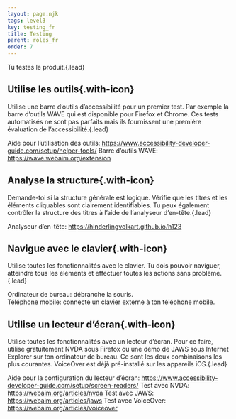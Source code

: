 ```yaml
---
layout: page.njk
tags: level3
key: testing_fr
title: Testing
parent: roles_fr
order: 7
---
```


Tu testes le produit.{.lead}

## <sbb-icon name="circle-tick-medium"></sbb-icon> Utilise les outils{.with-icon}
Utilise une barre d’outils d’accessibilité pour un premier test. Par exemple la barre d’outils WAVE qui est disponible pour Firefox et Chrome. Ces tests automatisés ne sont pas parfaits mais ils fournissent une première évaluation de l’accessibilité.{.lead}

Aide pour l’utilisation des outils: <sbb-link variant="inline" type="button" target="_blank" href="https://www.accessibility-developer-guide.com/setup/helper-tools/">https://www.accessibility-developer-guide.com/setup/helper-tools/</sbb-link>
Barre d’outils WAVE: <sbb-link variant="inline" type="button" target="_blank" href="https://wave.webaim.org/extension">https://wave.webaim.org/extension</sbb-link>

## <sbb-icon name="circle-tick-medium"></sbb-icon> Analyse la structure{.with-icon}
Demande-toi si la structure générale est logique. Vérifie que les titres et les éléments cliquables sont clairement identifiables. Tu peux également contrôler la structure des titres à l’aide de l’analyseur d’en-tête.{.lead}

Analyseur d’en-tête: <sbb-link variant="inline" type="button" target="_blank" href="https://hinderlingvolkart.github.io/h123">https://hinderlingvolkart.github.io/h123</sbb-link>

## <sbb-icon name="circle-tick-medium"></sbb-icon> Navigue avec le clavier{.with-icon}
Utilise toutes les fonctionnalités avec le clavier. Tu dois pouvoir naviguer, atteindre tous les éléments et effectuer toutes les actions sans problème.{.lead}

Ordinateur de bureau: débranche la souris.  
Téléphone mobile: connecte un clavier externe à ton téléphone mobile.  

## <sbb-icon name="circle-tick-medium"></sbb-icon> Utilise un lecteur d’écran{.with-icon}
Utilise toutes les fonctionnalités avec un lecteur d’écran. Pour ce faire, utilise gratuitement NVDA sous Firefox ou une démo de JAWS sous Internet Explorer sur ton ordinateur de bureau. Ce sont les deux combinaisons les plus courantes. VoiceOver est déjà pré-installé sur les appareils iOS.{.lead}

Aide pour la configuration du lecteur d’écran: <sbb-link variant="inline" type="button" target="_blank" href="https://www.accessibility-developer-guide.com/setup/screen-readers/">https://www.accessibility-developer-guide.com/setup/screen-readers/</sbb-link>
Test avec NVDA: <sbb-link variant="inline" type="button" target="_blank" href="https://webaim.org/articles/nvda">https://webaim.org/articles/nvda</sbb-link>
Test avec JAWS: <sbb-link variant="inline" type="button" target="_blank" href="https://webaim.org/articles/jaws">https://webaim.org/articles/jaws</sbb-link>
Test avec VoiceOver: <sbb-link variant="inline" type="button" target="_blank" href="https://webaim.org/articles/voiceover">https://webaim.org/articles/voiceover</sbb-link>